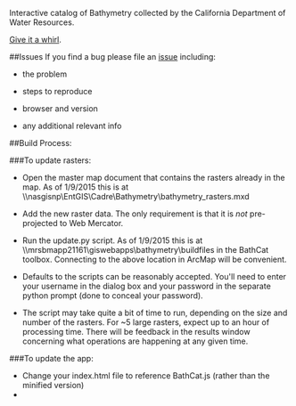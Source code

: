 Interactive catalog of Bathymetry collected by the California Department of Water Resources.


[Give it a whirl](https://gis.water.ca.gov/app/bathymetry).


##Issues
If you find a bug please file an [issue](https://github.com/wpears/BathCat/issues) including:

- the problem

- steps to reproduce

- browser and version

- any additional relevant info

##Build Process:

###To update rasters:
  
  - Open the master map document that contains the rasters already in the map. As of 1/9/2015 this is at \\\\nasgisnp\EntGIS\Cadre\Bathymetry\bathymetry_rasters.mxd

  - Add the new raster data. The only requirement is that it is *not* pre-projected to Web Mercator.

  - Run the update.py script. As of 1/9/2015 this is at \\\\mrsbmapp21161\giswebapps\bathymetry\buildfiles in the BathCat toolbox. Connecting to the above location in ArcMap will be convenient.

  - Defaults to the scripts can be reasonably accepted. You'll need to enter your username in the dialog box and your password in the separate python prompt (done to conceal your password).

  - The script may take quite a bit of time to run, depending on the size and number of the rasters. For ~5 large rasters, expect up to an hour of processing time. There will be feedback in the results window concerning what operations are happening at any given time.

###To update the app:

  - Change your index.html file to reference BathCat.js (rather than the minified version)
  - 
